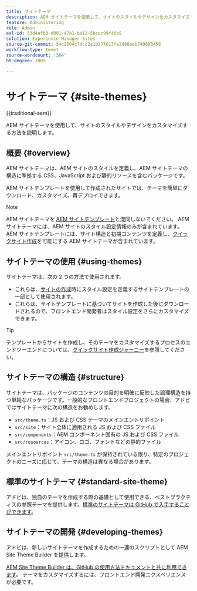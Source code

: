 ```yaml
---
title: サイトテーマ
description: AEM サイトテーマを使用して、サイトのスタイルやデザインをカスタマイズする方法を説明します。
feature: Administering
role: Admin
exl-id: 53d4afb3-d091-47a1-ba12-5bcec99f46b9
solution: Experience Manager Sites
source-git-commit: 34c2604c7dcc2a1b27f617fe2d88eeb7496b3456
workflow-type: tm+mt
source-wordcount: '364'
ht-degree: 100%

---
```


# サイトテーマ {#site-themes}

{{traditional-aem}}

AEM サイトテーマを使用して、サイトのスタイルやデザインをカスタマイズする方法を説明します。

## 概要 {#overview}

AEM サイトテーマは、AEM サイトのスタイルを定義し、AEM サイトテーマの構造に準拠する CSS、JavaScript および静的リソースを含むパッケージです。

AEM サイトテンプレートを使用して作成されたサイトでは、テーマを簡単にダウンロード、カスタマイズ、再デプロイできます。

>[!NOTE]
>
>AEM サイトテーマを [AEM サイトテンプレート](site-templates.md)と混同しないでください。 AEM サイトテーマには、AEM サイトのスタイル設定情報のみが含まれています。AEM サイトテンプレートには、サイト構造と初期コンテンツを定義し、[クイックサイト作成](create-site.md)を可能にする AEM サイトテーマが含まれています。

## サイトテーマの使用 {#using-themes}

サイトテーマは、次の 2 つの方法で使用されます。

* これらは、[サイトの作成](create-site.md)時にスタイル設定を定義するサイトテンプレートの一部として使用されます。
* これらは、サイトテンプレートに基づいてサイトを作成した後にダウンロードされるので、フロントエンド開発者はスタイル設定をさらにカスタマイズできます。

>[!TIP]
>
>テンプレートからサイトを作成し、そのテーマをカスタマイズするプロセスのエンドツーエンドについては、[クイックサイト作成ジャーニー](/help/journey-sites/quick-site/overview.md)を参照してください。

## サイトテーマの構造 {#structure}

サイトテーマは、パッケージのコンテンツの目的を明確に反映した論理構造を持つ単純なパッケージです。一般的なフロントエンドプロジェクトの場合、アドビではサイトテーマに次の構造をお勧めします。

* `src/theme.ts`：JS および CSS テーマのメインエントリポイント
* `src/site`：サイト全体に適用される JS および CSS ファイル
* `src/components`：AEM コンポーネント固有の JS および CSS ファイル
* `src/resources`：アイコン、ロゴ、フォントなどの静的ファイル

メインエントリポイント `src/theme.ts` が保持されている限り、特定のプロジェクトのニーズに応じて、テーマの構造は異なる場合があります。

## 標準のサイトテーマ {#standard-site-theme}

アドビは、独自のテーマを作成する際の基礎として使用できる、ベストプラクティスの参照テーマを提供します。[標準のサイトテーマは GitHub で入手することができます](https://github.com/adobe/aem-site-template-standard/tree/main/theme)。

## サイトテーマの開発 {#developing-themes}

アドビは、新しいサイトテーマを作成するための一連のスクリプトとして AEM Site Theme Builder を提供します。

[AEM Site Theme Builder は、GitHub の使用方法ドキュメントと共に利用できます](https://github.com/adobe/aem-site-theme-builder)。 テーマをカスタマイズするには、フロントエンド開発エクスペリエンスが必要です。
